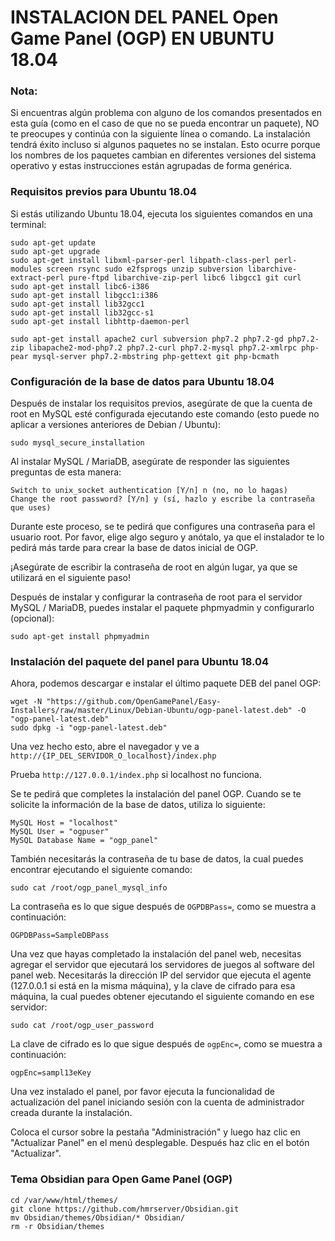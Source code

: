 # INSTALACION DEL PANEL Open Game Panel (OGP) EN UBUNTU 18.04

### Nota: 
Si encuentras algún problema con alguno de los comandos presentados en esta guía (como en el caso de que no se pueda encontrar un paquete), NO te preocupes y continúa con la siguiente línea o comando. La instalación tendrá éxito incluso si algunos paquetes no se instalan. Esto ocurre porque los nombres de los paquetes cambian en diferentes versiones del sistema operativo y estas instrucciones están agrupadas de forma genérica.

### Requisitos previos para Ubuntu 18.04

Si estás utilizando Ubuntu 18.04, ejecuta los siguientes comandos en una terminal:

```
sudo apt-get update
sudo apt-get upgrade
sudo apt-get install libxml-parser-perl libpath-class-perl perl-modules screen rsync sudo e2fsprogs unzip subversion libarchive-extract-perl pure-ftpd libarchive-zip-perl libc6 libgcc1 git curl
sudo apt-get install libc6-i386
sudo apt-get install libgcc1:i386
sudo apt-get install lib32gcc1
sudo apt-get install lib32gcc-s1
sudo apt-get install libhttp-daemon-perl
```

```
sudo apt-get install apache2 curl subversion php7.2 php7.2-gd php7.2-zip libapache2-mod-php7.2 php7.2-curl php7.2-mysql php7.2-xmlrpc php-pear mysql-server php7.2-mbstring php-gettext git php-bcmath
```

### Configuración de la base de datos para Ubuntu 18.04

Después de instalar los requisitos previos, asegúrate de que la cuenta de root en MySQL esté configurada ejecutando este comando (esto puede no aplicar a versiones anteriores de Debian / Ubuntu):

```
sudo mysql_secure_installation
```

Al instalar MySQL / MariaDB, asegúrate de responder las siguientes preguntas de esta manera:

```
Switch to unix_socket authentication [Y/n] n (no, no lo hagas)
Change the root password? [Y/n] y (sí, hazlo y escribe la contraseña que uses)
```

Durante este proceso, se te pedirá que configures una contraseña para el usuario root. Por favor, elige algo seguro y anótalo, ya que el instalador te lo pedirá más tarde para crear la base de datos inicial de OGP.

¡Asegúrate de escribir la contraseña de root en algún lugar, ya que se utilizará en el siguiente paso!

Después de instalar y configurar la contraseña de root para el servidor MySQL / MariaDB, puedes instalar el paquete phpmyadmin y configurarlo (opcional):

```
sudo apt-get install phpmyadmin
```

### Instalación del paquete del panel para Ubuntu 18.04

Ahora, podemos descargar e instalar el último paquete DEB del panel OGP:

```
wget -N "https://github.com/OpenGamePanel/Easy-Installers/raw/master/Linux/Debian-Ubuntu/ogp-panel-latest.deb" -O "ogp-panel-latest.deb"
sudo dpkg -i "ogp-panel-latest.deb"
```

Una vez hecho esto, abre el navegador y ve a `http://{IP_DEL_SERVIDOR_O_localhost}/index.php`

Prueba `http://127.0.0.1/index.php` si localhost no funciona.

Se te pedirá que completes la instalación del panel OGP. Cuando se te solicite la información de la base de datos, utiliza lo siguiente:

```
MySQL Host = "localhost"
MySQL User = "ogpuser"
MySQL Database Name = "ogp_panel"
```

También necesitarás la contraseña de tu base de datos, la cual puedes encontrar ejecutando el siguiente comando:

```
sudo cat /root/ogp_panel_mysql_info
```

La contraseña es lo que sigue después de `OGPDBPass=`, como se muestra a continuación:

```
OGPDBPass=SampleDBPass
```

Una vez que hayas completado la instalación del panel web, necesitas agregar el servidor que ejecutará los servidores de juegos al software del panel web. Necesitarás la dirección IP del servidor que ejecuta el agente (127.0.0.1 si está en la misma máquina), y la clave de cifrado para esa máquina, la cual puedes obtener ejecutando el siguiente comando en ese servidor:

```
sudo cat /root/ogp_user_password
```

La clave de cifrado es lo que sigue después de `ogpEnc=`, como se muestra a continuación:

```
ogpEnc=sampl13eKey
```

Una vez instalado el panel, por favor ejecuta la funcionalidad de actualización del panel iniciando sesión con la cuenta de administrador creada durante la instalación.

Coloca el cursor sobre la pestaña "Administración" y luego haz clic en "Actualizar Panel" en el menú desplegable. Después haz clic en el botón "Actualizar".

### Tema Obsidian para Open Game Panel (OGP)

```
cd /var/www/html/themes/
git clone https://github.com/hmrserver/Obsidian.git
mv Obsidian/themes/Obsidian/* Obsidian/
rm -r Obsidian/themes
```

